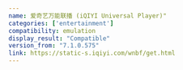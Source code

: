 ```yaml
---
name: 爱奇艺万能联播 (iQIYI Universal Player)"
categories: ['entertainment']
compatibility: emulation
display_result: "Compatible"
version_from: "7.1.0.575"
link: https://static-s.iqiyi.com/wnbf/get.html
---
```

